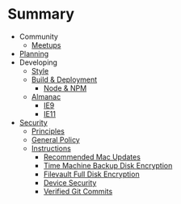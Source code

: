 # Summary

* Community
  * [Meetups]
* [Planning]
* Developing
  * [Style]
  * [Build & Deployment]
    * [Node & NPM]
  * [Almanac]
    * [IE9]
    * [IE11]
* [Security]
  * [Principles]
  * [General Policy]
  * [Instructions]
    * [Recommended Mac Updates]
    * [Time Machine Backup Disk Encryption]
    * [Filevault Full Disk Encryption]
    * [Device Security]
    * [Verified Git Commits]

[Meetups]: ./meetups/README.md
[Planning]: ./project_management/README.md
[Style]: ./style/README.md
[Build & Deployment]: ./build_process/README.md
[Node & NPM]: ./build_process/node.md
[Security]: ./security/README.md
[Almanac]: ./almanac/README.md
[IE9]: ./almanac/IE9.md
[IE11]: ./almanac/IE11.md
[Principles]: ./security/README.md#principles
[General Policy]: ./security/README.md#general-policy
[Instructions]: ./security/README.md#instructions
[Recommended Mac Updates]: ./security/mac-updates.md
[Time Machine Backup Disk Encryption]: ./security/timemachine.md
[Filevault Full Disk Encryption]: ./security/filevault.md
[Device Security]: ./security/devices.md
[Verified Git Commits]: ./security/verified-commits.md
